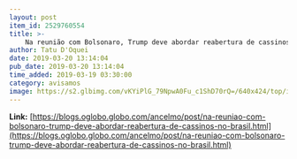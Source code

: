 ```yaml
---
layout: post
item_id: 2529760554
title: >-
    Na reunião com Bolsonaro, Trump deve abordar reabertura de cassinos no Brasil : Ancelmo
author: Tatu D'Oquei
date: 2019-03-20 13:14:04
pub_date: 2019-03-20 13:14:04
time_added: 2019-03-19 03:30:00
category: avisamos
image: https://s2.glbimg.com/vKYiPlG_79NpwA0Fu_c1ShD70rQ=/640x424/top/i.glbimg.com/og/ig/infoglobo1/f/original/2019/03/18/81687254_brazilian_president_jair_bolsonaro_participates_in_a_brazil-us_business_council_forum_to_di.jpg
---
```


**Link:** [https://blogs.oglobo.globo.com/ancelmo/post/na-reuniao-com-bolsonaro-trump-deve-abordar-reabertura-de-cassinos-no-brasil.html](https://blogs.oglobo.globo.com/ancelmo/post/na-reuniao-com-bolsonaro-trump-deve-abordar-reabertura-de-cassinos-no-brasil.html)

